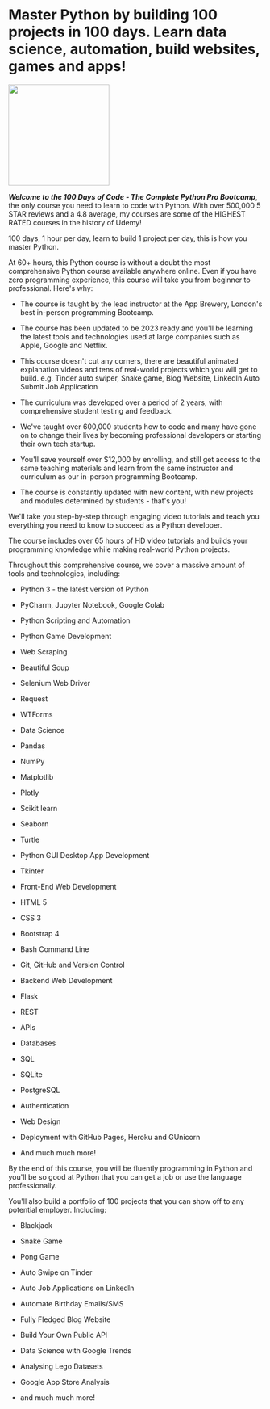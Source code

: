 # Master Python by building 100 projects in 100 days. Learn data science, automation, build websites, games and apps!

<img src = "https://www.udemy.com/staticx/udemy/images/v7/logo-udemy-inverted.svg" width = "200px"> <br>


***Welcome to the 100 Days of Code - The Complete Python Pro Bootcamp***, the only course you need to learn to code with Python. With over 500,000 5 STAR reviews and a 4.8 average, my courses are some of the HIGHEST RATED courses in the history of Udemy!  

100 days, 1 hour per day, learn to build 1 project per day, this is how you master Python.

At 60+ hours, this Python course is without a doubt the most comprehensive Python course available anywhere online. Even if you have zero programming experience, this course will take you from beginner to professional. Here's why:

- The course is taught by the lead instructor at the App Brewery, London's best in-person programming Bootcamp.

- The course has been updated to be 2023 ready and you'll be learning the latest tools and technologies used at large companies such as Apple, Google and Netflix.

- This course doesn't cut any corners, there are beautiful animated explanation videos and tens of real-world projects which you will get to build. e.g. Tinder auto swiper, Snake game, Blog Website, LinkedIn Auto Submit Job Application

- The curriculum was developed over a period of 2 years, with comprehensive student testing and feedback.

- We've taught over 600,000 students how to code and many have gone on to change their lives by becoming professional developers or starting their own tech startup.

- You'll save yourself over $12,000 by enrolling, and still get access to the same teaching materials and learn from the same instructor and curriculum as our in-person programming Bootcamp.

- The course is constantly updated with new content, with new projects and modules determined by students - that's you!

We'll take you step-by-step through engaging video tutorials and teach you everything you need to know to succeed as a Python developer.

The course includes over 65 hours of HD video tutorials and builds your programming knowledge while making real-world Python projects.


Throughout this comprehensive course, we cover a massive amount of tools and technologies, including:

- Python 3 - the latest version of Python

- PyCharm, Jupyter Notebook, Google Colab

- Python Scripting and Automation

- Python Game Development

- Web Scraping

- Beautiful Soup

- Selenium Web Driver

- Request

- WTForms

- Data Science

- Pandas

- NumPy

- Matplotlib

- Plotly

- Scikit learn

- Seaborn

- Turtle

- Python GUI Desktop App Development

- Tkinter

- Front-End Web Development

- HTML 5

- CSS 3

- Bootstrap 4

- Bash Command Line

- Git, GitHub and Version Control

- Backend Web Development

- Flask

- REST

- APIs

- Databases

- SQL

- SQLite

- PostgreSQL

- Authentication

- Web Design

- Deployment with GitHub Pages, Heroku and GUnicorn

- And much much more!

By the end of this course, you will be fluently programming in Python and you'll be so good at Python that you can get a job or use the language professionally.

You'll also build a portfolio of 100 projects that you can show off to any potential employer. Including:

- Blackjack

- Snake Game

- Pong Game

- Auto Swipe on Tinder

- Auto Job Applications on LinkedIn

- Automate Birthday Emails/SMS

- Fully Fledged Blog Website

- Build Your Own Public API

- Data Science with Google Trends

- Analysing Lego Datasets

- Google App Store Analysis

- and much much more!